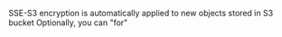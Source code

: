 SSE-S3 encryption is automatically applied to new objects stored in S3 bucket
Optionally, you can "for"